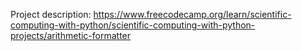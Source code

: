 Project description: https://www.freecodecamp.org/learn/scientific-computing-with-python/scientific-computing-with-python-projects/arithmetic-formatter
